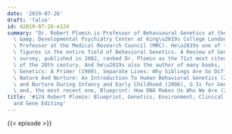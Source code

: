 ```yaml
---
date: '2019-07-26'
draft: 'false'
id: d2019-07-26-e124
summary: "Dr. Robert Plomin is Professor of Behavioural Genetics at the Social Genetic\
  \ &amp; Developmental Psychiatry Center at King\u2019s College London, and Research\
  \ Professor at the Medical Research Council (MRC). He\u2019s one of the leading\
  \ figures in the entire field of Behavioral Genetics. A Review of General Psychology\
  \ survey, published in 2002, ranked Dr. Plomin as the 71st most cited psychologist\
  \ of the 20th century. And he\u2019s also the author of many books, including Behavioral\
  \ Genetics: A Primer (1989), Separate Lives: Why Siblings Are So Different (1992),\
  \ Nature And Nurture: An Introduction To Human Behavioral Genetics (2004), Nature\
  \ and Nurture During Infancy and Early Childhood (2006), G Is for Genes (2013),\
  \ and, the most recent one, Blueprint: How DNA Makes Us Who We Are (2018)."
title: '#124 Robert Plomin: Blueprint, Genetics, Environment, Clinical Psychology,
  and Gene Editing'
---
```

{{< episode >}}

